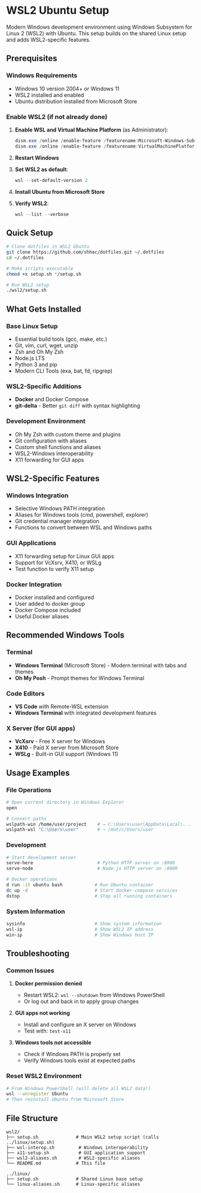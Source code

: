 # WSL2 Ubuntu Setup

Modern Windows development environment using Windows Subsystem for Linux 2 (WSL2) with Ubuntu. This setup builds on the shared Linux setup and adds WSL2-specific features.

## Prerequisites

### Windows Requirements
- Windows 10 version 2004+ or Windows 11
- WSL2 installed and enabled
- Ubuntu distribution installed from Microsoft Store

### Enable WSL2 (if not already done)

1. **Enable WSL and Virtual Machine Platform** (as Administrator):
   ```powershell
   dism.exe /online /enable-feature /featurename:Microsoft-Windows-Subsystem-Linux /all /norestart
   dism.exe /online /enable-feature /featurename:VirtualMachinePlatform /all /norestart
   ```

2. **Restart Windows**

3. **Set WSL2 as default**:
   ```powershell
   wsl --set-default-version 2
   ```

4. **Install Ubuntu from Microsoft Store**

5. **Verify WSL2**:
   ```powershell
   wsl --list --verbose
   ```

## Quick Setup

```bash
# Clone dotfiles in WSL2 Ubuntu
git clone https://github.com/shhac/dotfiles.git ~/.dotfiles
cd ~/.dotfiles

# Make scripts executable
chmod +x setup.sh */setup.sh

# Run WSL2 setup
./wsl2/setup.sh
```

## What Gets Installed

### Base Linux Setup
- Essential build tools (gcc, make, etc.)
- Git, vim, curl, wget, unzip
- Zsh and Oh My Zsh
- Node.js LTS
- Python 3 and pip
- Modern CLI Tools (exa, bat, fd, ripgrep)

### WSL2-Specific Additions
- **Docker** and Docker Compose
- **git-delta** - Better `git diff` with syntax highlighting

### Development Environment
- Oh My Zsh with custom theme and plugins
- Git configuration with aliases
- Custom shell functions and aliases
- WSL2-Windows interoperability
- X11 forwarding for GUI apps

## WSL2-Specific Features

### Windows Integration
- Selective Windows PATH integration
- Aliases for Windows tools (cmd, powershell, explorer)
- Git credential manager integration
- Functions to convert between WSL and Windows paths

### GUI Applications
- X11 forwarding setup for Linux GUI apps
- Support for VcXsrv, X410, or WSLg
- Test function to verify X11 setup

### Docker Integration
- Docker installed and configured
- User added to docker group
- Docker Compose included
- Useful Docker aliases

## Recommended Windows Tools

### Terminal
- **Windows Terminal** (Microsoft Store) - Modern terminal with tabs and themes
- **Oh My Posh** - Prompt themes for Windows Terminal

### Code Editors
- **VS Code** with Remote-WSL extension
- **Windows Terminal** with integrated development features

### X Server (for GUI apps)
- **VcXsrv** - Free X server for Windows
- **X410** - Paid X server from Microsoft Store
- **WSLg** - Built-in GUI support (Windows 11)

## Usage Examples

### File Operations
```bash
# Open current directory in Windows Explorer
open

# Convert paths
wslpath-win /home/user/project    # → C:\Users\user\AppData\Local\...
wslpath-wsl "C:\Users\user"       # → /mnt/c/Users/user
```

### Development
```bash
# Start development server
serve-here                        # Python HTTP server on :8000
serve-node                        # Node.js HTTP server on :8000

# Docker operations
d run -it ubuntu bash            # Run Ubuntu container
dc up -d                         # Start docker-compose services
dstop                            # Stop all running containers
```

### System Information
```bash
sysinfo                          # Show system information
wsl-ip                           # Show WSL2 IP address
win-ip                           # Show Windows host IP
```

## Troubleshooting

### Common Issues

1. **Docker permission denied**
   - Restart WSL2: `wsl --shutdown` from Windows PowerShell
   - Or log out and back in to apply group changes

2. **GUI apps not working**
   - Install and configure an X server on Windows
   - Test with: `test-x11`

3. **Windows tools not accessible**
   - Check if Windows PATH is properly set
   - Verify Windows tools exist at expected paths

### Reset WSL2 Environment
```bash
# From Windows PowerShell (will delete all WSL2 data!)
wsl --unregister Ubuntu
# Then reinstall Ubuntu from Microsoft Store
```

## File Structure

```
wsl2/
├── setup.sh              # Main WSL2 setup script (calls ../linux/setup.sh)
├── wsl-interop.sh         # Windows interoperability
├── x11-setup.sh           # GUI application support
├── wsl2-aliases.sh        # WSL2-specific aliases
└── README.md             # This file

../linux/
├── setup.sh              # Shared Linux base setup
└── linux-aliases.sh      # Linux-specific aliases
```
